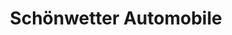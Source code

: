 ---
title: "Schönwetter Automobile"
url: /schwabmuenchen/schoenwetter-automobile/
shop: Autowerkstatt
---